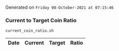 Generated on `Friday 08-October-2021 at 07:15:46`

### Current to Target Coin Ratio
`current_coin_ratio.sh`

Date|Current|Target|Ratio
---|---|---|---
